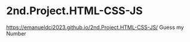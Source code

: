 # 2nd.Project.HTML-CSS-JS
 https://emanueldci2023.github.io/2nd.Project.HTML-CSS-JS/
Guess my Number
